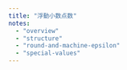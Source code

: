 ```yaml
---
title: "浮動小数点数"
notes:
  - "overview"
  - "structure"
  - "round-and-machine-epsilon"
  - "special-values"
---
```

